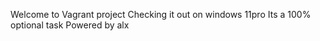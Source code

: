 Welcome to Vagrant project
Checking it out on windows 11pro
Its a 100% optional task
Powered by alx
